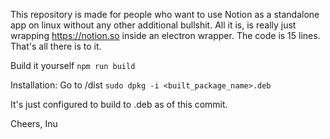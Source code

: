 This repository is made for people who want to use Notion as a standalone app on linux without any other additional bullshit. 
All it is, is really just wrapping https://notion.so inside an electron wrapper.
The code is 15 lines. That's all there is to it.

Build it yourself 
```npm run build```

Installation: Go to /dist
```sudo dpkg -i <built_package_name>.deb```

It's just configured to build to .deb as of this commit.

Cheers, Inu

